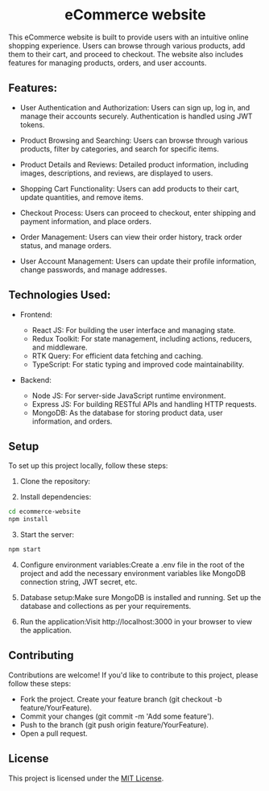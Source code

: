 <h1 align="center"> eCommerce website </h1>

This eCommerce website is built to provide users with an intuitive online shopping experience. Users can browse through various products, add them to their cart, and proceed to checkout. The website also includes features for managing products, orders, and user accounts.

## Features:

* User Authentication and Authorization: Users can sign up, log in, and manage their accounts securely. Authentication is handled using JWT tokens.

* Product Browsing and Searching: Users can browse through various products, filter by categories, and search for specific items.
* Product Details and Reviews: Detailed product information, including images, descriptions, and reviews, are displayed to users.
* Shopping Cart Functionality: Users can add products to their cart, update quantities, and remove items.
* Checkout Process: Users can proceed to checkout, enter shipping and payment information, and place orders.
* Order Management: Users can view their order history, track order status, and manage orders.
* User Account Management: Users can update their profile information, change passwords, and manage addresses.

## Technologies Used:

- Frontend:
  - React JS: For building the user interface and managing state.
  - Redux Toolkit: For state management, including actions, reducers, and middleware.
  - RTK Query: For efficient data fetching and caching.
  - TypeScript: For static typing and improved code maintainability.

- Backend:
  - Node JS: For server-side JavaScript runtime environment.
  - Express JS: For building RESTful APIs and handling HTTP requests.
  - MongoDB: As the database for storing product data, user information, and orders.

## Setup
To set up this project locally, follow these steps:

1. Clone the repository:

2. Install dependencies:
```bash
cd ecommerce-website
npm install
```

3. Start the server:
```bash
npm start
```

4. Configure environment variables:Create a .env file in the root of the project and add the necessary environment variables like MongoDB connection string, JWT secret, etc.

5. Database setup:Make sure MongoDB is installed and running. Set up the database and collections as per your requirements.

6. Run the application:Visit http://localhost:3000 in your browser to view the application.

## Contributing
Contributions are welcome! If you'd like to contribute to this project, please follow these steps:

- Fork the project.
Create your feature branch (git checkout -b feature/YourFeature).
- Commit your changes (git commit -m 'Add some feature').
- Push to the branch (git push origin feature/YourFeature).
- Open a pull request.

## License
This project is licensed under the [MIT License](./LICENSE).